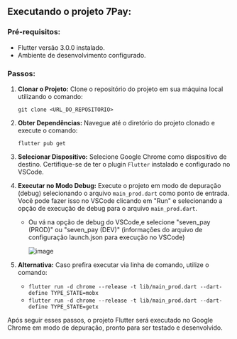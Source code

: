## Executando o projeto 7Pay:

### Pré-requisitos:
- Flutter versão 3.0.0 instalado.
- Ambiente de desenvolvimento configurado.

### Passos:

1. **Clonar o Projeto:**
   Clone o repositório do projeto em sua máquina local utilizando o comando:

   `git clone <URL_DO_REPOSITORIO>`

2. **Obter Dependências:**
  Navegue até o diretório do projeto clonado e execute o comando:

    `flutter pub get`

3. **Selecionar Dispositivo:**
Selecione Google Chrome como dispositivo de destino. Certifique-se de ter o plugin `Flutter` instalado e configurado no VSCode.

4. **Executar no Modo Debug:**
  Execute o projeto em modo de depuração (debug) selecionando o arquivo `main_prod.dart` como ponto de entrada. Você pode fazer isso no VSCode clicando em "Run" e selecionando a opção de execução de debug para o arquivo `main_prod.dart`.
    - Ou vá na opção de debug do VSCode,e selecione "seven_pay (PROD)" ou "seven_pay (DEV)" (informações do arquivo de configuração launch.json para execução no VSCode)

      ![image](https://github.com/mateusluiz/seven_pay/assets/44786247/693c5d2d-5b92-4613-8dbb-7c7478656ff6)


6. **Alternativa:**
  Caso prefira executar via linha de comando, utilize o comando:

    - `flutter run -d chrome --release -t lib/main_prod.dart --dart-define TYPE_STATE=mobx`
    - `flutter run -d chrome --release -t lib/main_prod.dart --dart-define TYPE_STATE=getx`

Após seguir esses passos, o projeto Flutter será executado no Google Chrome em modo de depuração, pronto para ser testado e desenvolvido.

